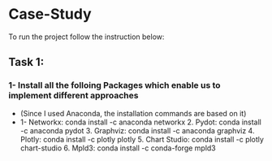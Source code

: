 # Case-Study
To run the project follow the instruction below:
## Task 1:
### 1- Install all the folloing Packages which enable us to implement different approaches
- (Since I used Anaconda, the installation commands are based on it)
- 1- Networkx: conda install -c anaconda networkx
    2. Pydot: conda install -c anaconda pydot
    3. Graphviz: conda install -c anaconda graphviz
    4. Plotly: conda install -c plotly plotly 
    5. Chart Studio: conda install -c plotly chart-studio
    6. Mpld3: conda install -c conda-forge mpld3
